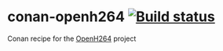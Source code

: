 # conan-openh264 [![Build status](https://ci.appveyor.com/api/projects/status/x0x9aisov2vuo502?svg=true)](https://ci.appveyor.com/project/kudzurunner/conan-openh264)



Conan recipe for the [OpenH264](https://www.openh264.org/) project
